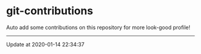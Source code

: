 # git-contributions

Auto add some contributions on this repository for more look-good profile!

---

Update at 2020-01-14 22:34:37
